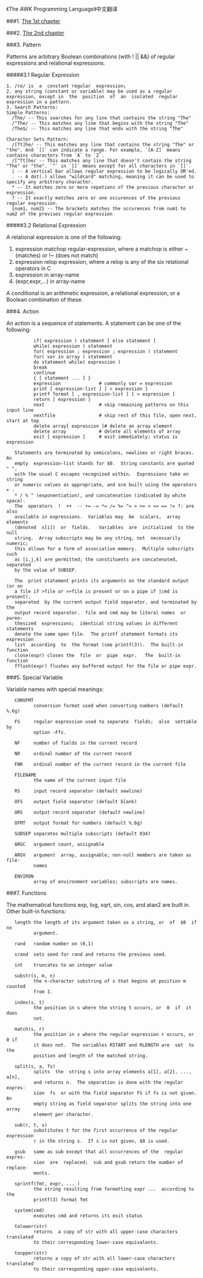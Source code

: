 《The AWK Programming Language》中文翻译

###1. [The 1st chapter](https://github.com/FromPointer/The-AWK-Book-cn/blob/master/chapter-one.rst)

###2. [The 2nd chapter](https://github.com/FromPointer/The-AWK-Book-cn/blob/master/chapter-two.rst)

###3. Pattern

Patterns are arbitrary Boolean combinations (with ! || &&)  of  regular expressions  and  relational  expressions.

#####3.1 Regular Expression
 
    1. /re/ is  a  constant regular  expression; 
    2. any string (constant or variable) may be used as a regular expression, except in  the  position  of  an  isolated  regular expression in a pattern.
    3. Search Patterns:
    Simple Patterns: 
      /The/ -- This searches for any line that contains the string "The"
      /^The/ -- This matches any line that begins with the string "The"
      /The$/ -- This matches any line that ends with the string "The"
    
    Character Sets Pattern:
      /[Tt]he/ -- This matches any line that contains the string "The" or "the". And `[]` can indicate a range. For example, `[A-Z]` means contains characters from `A` to `Z`.
      /[^Tt]he/ -- This matches any line that doesn't contain the string "The" or "the". `^` in `[]` means except for all characters in `[]`.
      | -- A vertical bar allows regular expression to be logically OR'ed.
      . -- A dot(.) allows "wildcard" matching, meaning it can be used to specify any arbitrary character.
      * -- It matches zero or more repetions of the previous character or expression.
      ? -- It exactly matches zero or one occurences of the previous regular expression.
      {num1, num2} -- The brackets matches the occurences from num1 to num2 of the previuos regular expression

 

#####3.2 Relational Expression

A relational expression is one of the following:

1. expression matchop regular-expression,   where a matchop is either ~ (matches) or !~ (does not match)
2. expression relop expression,   where  a  relop  is  any  of  the  six relational operators in C
3. expression in array-name
4. (expr,expr,...) in array-name

A conditional is an  arithmetic expression, a relational expression, or a Boolean combination of these.


###4. Action

 An  action  is a sequence of statements.  A statement can be one of the following:

              if( expression ) statement [ else statement ]
              while( expression ) statement
              for( expression ; expression ; expression ) statement
              for( var in array ) statement
              do statement while( expression )
              break
              continue
              { [ statement ... ] }
              expression              # commonly var = expression
              print [ expression-list ] [ > expression ]
              printf format [ , expression-list ] [ > expression ]
              return [ expression ]
              next                    # skip remaining patterns on this input line
              nextfile                # skip rest of this file, open next, start at top
              delete array[ expression ]# delete an array element
              delete array            # delete all elements of array
              exit [ expression ]     # exit immediately; status is expression

       Statements are terminated by semicolons, newlines or right braces.   An
       empty  expression-list stands for $0.  String constants are quoted " ",
       with the usual C escapes recognized within.  Expressions take on string
       or numeric values as appropriate, and are built using the operators + -
       * / % ^ (exponentiation), and concatenation (indicated by white space).
       The  operators  !  ++  -- += -= *= /= %= ^= > >= < <= == != ?: are also
       available in expressions.  Variables may  be  scalars,  array  elements
       (denoted  x[i])  or  fields.   Variables  are  initialized  to the null
       string.  Array subscripts may be any string, not  necessarily  numeric;
       this allows for a form of associative memory.  Multiple subscripts such
       as [i,j,k] are permitted; the constituents are concatenated,  separated
       by the value of SUBSEP.

       The  print statement prints its arguments on the standard output (or on
       a file if >file or >>file is present or on a pipe if |cmd is  present),
       separated  by the current output field separator, and terminated by the
       output record separator.  file and cmd may be literal names  or  paren-
       thesized  expressions;  identical string values in different statements
       denote the same open file.  The printf statement formats its expression
       list  according  to  the format (see printf(3)).  The built-in function
       close(expr) closes the  file  or  pipe  expr.   The  built-in  function
       fflush(expr) flushes any buffered output for the file or pipe expr.



###5. Special Variable

 Variable names with special meanings:

       CONVFMT
              conversion format used when converting numbers (default %.6g)

       FS     regular expression used to separate  fields;  also  settable  by
              option -Ffs.

       NF     number of fields in the current record

       NR     ordinal number of the current record

       FNR    ordinal number of the current record in the current file

       FILENAME
              the name of the current input file

       RS     input record separator (default newline)

       OFS    output field separator (default blank)

       ORS    output record separator (default newline)

       OFMT   output format for numbers (default %.6g)

       SUBSEP separates multiple subscripts (default 034)

       ARGC   argument count, assignable

       ARGV   argument  array, assignable; non-null members are taken as file-
              names

       ENVIRON
              array of environment variables; subscripts are names.
              
  
  ###7. Functions
  
  The  mathematical  functions  exp,  log,  sqrt, sin, cos, and atan2 are
       built in.  Other built-in functions:

       length the length of its argument taken as a string, or  of  $0  if  no
              argument.

       rand   random number on (0,1)

       srand  sets seed for rand and returns the previous seed.

       int    truncates to an integer value

       substr(s, m, n)
              the n-character substring of s that begins at position m counted
              from 1.

       index(s, t)
              the position in s where the string t occurs, or  0  if  it  does
              not.

       match(s, r)
              the position in s where the regular expression r occurs, or 0 if
              it does not.  The variables RSTART and RLENGTH are  set  to  the
              position and length of the matched string.

       split(s, a, fs)
              splits  the  string s into array elements a[1], a[2], ..., a[n],
              and returns n.  The separation is done with the regular  expres-
              sion  fs  or with the field separator FS if fs is not given.  An
              empty string as field separator splits the string into one array
              element per character.

       sub(r, t, s)
              substitutes t for the first occurrence of the regular expression
              r in the string s.  If s is not given, $0 is used.

       gsub   same as sub except that all occurrences of the  regular  expres-
              sion  are  replaced;  sub and gsub return the number of replace-
              ments.

       sprintf(fmt, expr, ... )
              the string resulting from formatting expr ...  according to  the
              printf(3) format fmt

       system(cmd)
              executes cmd and returns its exit status

       tolower(str)
              returns  a copy of str with all upper-case characters translated
              to their corresponding lower-case equivalents.

       toupper(str)
              returns a copy of str with all lower-case characters  translated
              to their corresponding upper-case equivalents.
